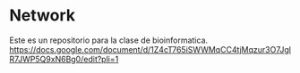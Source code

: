 # Network
Este es un repositorio para la clase de bioinformatica.
https://docs.google.com/document/d/1Z4cT765iSWWMqCC4tjMqzur3O7JglR7JWP5Q9xN6Bg0/edit?pli=1




